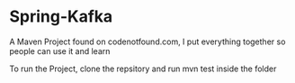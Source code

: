 # Spring-Kafka
A Maven Project found on codenotfound.com, I put everything together so people can use it and learn

To run the Project, clone the repsitory and run 
mvn test
inside the folder

